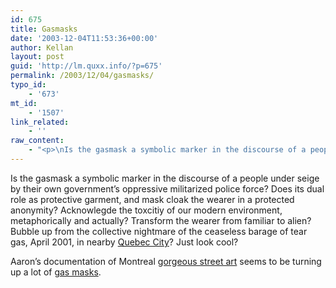 ```yaml
---
id: 675
title: Gasmasks
date: '2003-12-04T11:53:36+00:00'
author: Kellan
layout: post
guid: 'http://lm.quxx.info/?p=675'
permalink: /2003/12/04/gasmasks/
typo_id:
    - '673'
mt_id:
    - '1507'
link_related:
    - ''
raw_content:
    - "<p>\nIs the gasmask a symbolic marker in the discourse of a people under seige by their own government\\'s oppressive militarized police force?  Does its dual role as protective garment, and mask cloak the wearer in a protected anonymity?  Acknowlegde the toxcitiy of our modern environment, metaphorically and actually?  Transform the wearer from familiar to alien?  Bubble up from the collective nightmare of the ceaseless barage of tear gas, April 2001, in nearby <a href=\\\"http://monkeyfist.com/quebec_photos/\\\">Quebec City</a>? Just look cool?\n</p>\n<p>\nAaron\\'s documentation of Montreal <a href=\\\"http://www.aaronland.info/weblog/2003/09/23/5234/\\\">gorgeous street art</a> seems to be turning up a lot of <a href=\\\"http://aaronland.info/weblog/2003/12/04/5326/\\\">gas masks</a>.\n</p>"
---
```


Is the gasmask a symbolic marker in the discourse of a people under seige by their own government’s oppressive militarized police force? Does its dual role as protective garment, and mask cloak the wearer in a protected anonymity? Acknowlegde the toxcitiy of our modern environment, metaphorically and actually? Transform the wearer from familiar to alien? Bubble up from the collective nightmare of the ceaseless barage of tear gas, April 2001, in nearby [Quebec City](http://monkeyfist.com/quebec_photos/)? Just look cool?

Aaron’s documentation of Montreal [gorgeous street art](http://www.aaronland.info/weblog/2003/09/23/5234/) seems to be turning up a lot of [gas masks](http://aaronland.info/weblog/2003/12/04/5326/).